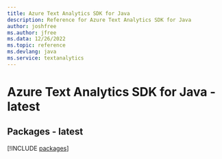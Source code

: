 ```yaml
---
title: Azure Text Analytics SDK for Java
description: Reference for Azure Text Analytics SDK for Java
author: joshfree
ms.author: jfree
ms.data: 12/26/2022
ms.topic: reference
ms.devlang: java
ms.service: textanalytics
---
```

# Azure Text Analytics SDK for Java - latest
## Packages - latest
[!INCLUDE [packages](text-analytics-index.md)]